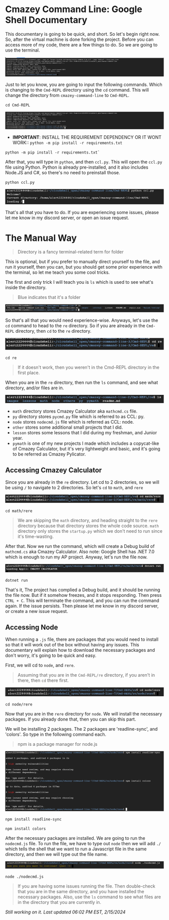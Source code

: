 # Cmazey Command Line: Google Shell Documentary

This documentary is going to be quick, and short. So let's begin right now. So, after the virtual machine is done forking the project. Before you can access more of my code, there are a few things to do. So we are going to use the terminal. 

<img title="a title" alt="Alt text" src="/images/image1.png">

Just to let you know, you are going to input the following commands. Which is changing to the `Cmd-REPL` directory using the `cd` command. This will change the directory from `cmazey-command-line` to `Cmd-REPL`.

```
cd Cmd-REPL
```
<img title="a title" alt="Alt text" src="/images/image2.png">

- **IMPORTANT**: INSTALL THE REQUIREMENT DEPENDENCY OR IT WONT WORK:: `python -m pip install -r requirements.txt`

```
python -m pip install -r requirements.txt`
```

After that, you will type in `python`, and then `ccl.py`. This will open the `ccl.py` file using Python. Python is already pre-installed, and it also includes Node.JS and C#, so there's no need to preinstall those.

```
python ccl.py
```
<img title="a title" alt="Alt text" src="/images/image3.png">

That's all that you have to do. If you are experiencing some issues, please let me know in my discord server, or open an issue request.


# The Manual Way
> Directory is a fancy terminal-related term for folder

This is optional, but if you prefer to manually direct yourself to the file, and run it yourself, then you can, but you should get some prior experience with the terminal, so let me teach you some cool tricks.

The first and only trick I will teach you is `ls` which is used to see what's inside the directory.
> Blue indicates that it's a folder
<img title="a title" alt="Alt text" src="/images/image4.png">

So that's all that you would need experience-wise. Anyways, let's use the `cd` command to head to the `re` directory. So if you are already in the `Cmd-REPL` directory, then `cd` to the `re` directory.

<img title="a title" alt="Alt text" src="/images/image5.png">

```
cd re
```
> If it doesn't work, then you weren't in the Cmd-REPL directory in the first place.


When you are in the `re` directory, then run the `ls` command, and see what directory, and/or files are in.

<img title="a title" alt="Alt text" src="/images/image6.png">

- `math` directory stores Cmazey Calculator aka `mathcmd.cs` file.
- `py` directory stores `pycmd.py` file which is referred to as CCL: py.
- `node` stores  `nodecmd.js` file which is referred as CCL: node.
- `other` stores some additional small projects that I did.
- `lesson` stores some lessons that I did during my freshman, and Junior year.
- `pymath` is one of my new projects I made which includes a copycat-like of Cmazey Calculator, but it's very lightweight and basic, and it's going to be referred as Cmazey Pylicator.



## Accessing Cmazey Calculator

Since you are already in the `re` directory. Let cd to 2 directories, so we will be using `/` to navigate to 2 directories. So let's `cd` to  `math`, and `rere`

<img title="a title" alt="Alt text" src="/images/image7.png">

```
cd math/rere
```
> We are skipping the `math` directory, and heading straight to the `rere` directory because that directory stores the whole code source. `math` directory only stores the `startup.py` which we don't need to run since it's time-wasting.

After that. Now we run the command, which will create a Debug build of `mathcmd.cs` aka Cmazey Calculator. Also note: Google Shell has .NET 7.0 which is enough to run my AP project. Anyway, let's run the file now.

<img title="a title" alt="Alt text" src="/images/image8.png">

```
dotnet run
```

That's it, The project has complied a Debug build, and it should be running the file now. But if it somehow freezes, and it stops responding. Then press `CTRL + C`. This will terminate the command, and you can run the command again. If the issue persists. Then please let me know in my discord server, or create a new issue request.


## Accessing Node

When running a `.js` file, there are packages that you would need to install so that it will work out of the box without having any issues. This documentary will explain how to download the necessary packages and don't worry, it's going to be quick and easy.

First, we will cd to `node`, and `rere`. 
> Assuming that you are in the `Cmd-REPL/re` directory, if you aren't in there, then `cd` there first.

<img title="a title" alt="Alt text" src="/images/image9.png">

```
cd node/rere
```

Now that you are in the `rere` directory for `node`. We will install the necessary packages. If you already done that, then you can skip this part.

We will be installing 2 packages. The 2 packages are 'readline-sync', and 'colors'. So type in the following command each.
> npm is a package manager for node.js

<img title="a title" alt="Alt text" src="/images/image10.png">

```
npm install readline-sync
```
```
npm install colors
```

After the necessary packages are installed. We are going to run the `nodecmd.js` file. To run the file, we have to type out `node` then we will add `./` which tells the shell that we want to run a Javascript file in the same directory, and then we will type out the file name.

<img title="a title" alt="Alt text" src="/images/image11.png">

```
node ./nodecmd.js
```

> If you are having some issues running the file. Then double-check that you are in the same directory, and you have installed the necessary packages. Also, use the `ls` command to see what files are in the directory that you are currently in.


*Still working on it. Last updated 06:02 PM EST, 2/15/2024*

